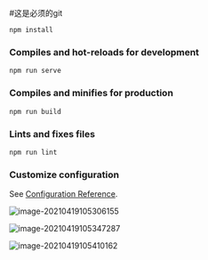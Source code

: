 #这是必须的git

```
npm install
```

### Compiles and hot-reloads for development

```
npm run serve
```

### Compiles and minifies for production

```
npm run build
```

### Lints and fixes files

```
npm run lint
```

### Customize configuration

See [Configuration Reference](https://cli.vuejs.org/config/).

![image-20210419105306155](C:\Users\Administrator\AppData\Roaming\Typora\typora-user-images\image-20210419105306155.png)

![image-20210419105347287](C:\Users\Administrator\AppData\Roaming\Typora\typora-user-images\image-20210419105347287.png)

![image-20210419105410162](C:\Users\Administrator\AppData\Roaming\Typora\typora-user-images\image-20210419105410162.png)
